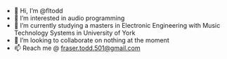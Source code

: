 - 👋 Hi, I’m @fltodd
- 👀 I’m interested in audio programming
- 🌱 I’m currently studying a masters in Electronic Engineering with Music Technology Systems in University of York
- 💞️ I’m looking to collaborate on nothing at the moment
- 📫 Reach me @ fraser.todd.501@gmail.com

<!---
fltodd/fltodd is a ✨ special ✨ repository because its `README.md` (this file) appears on your GitHub profile.
You can click the Preview link to take a look at your changes.
--->
